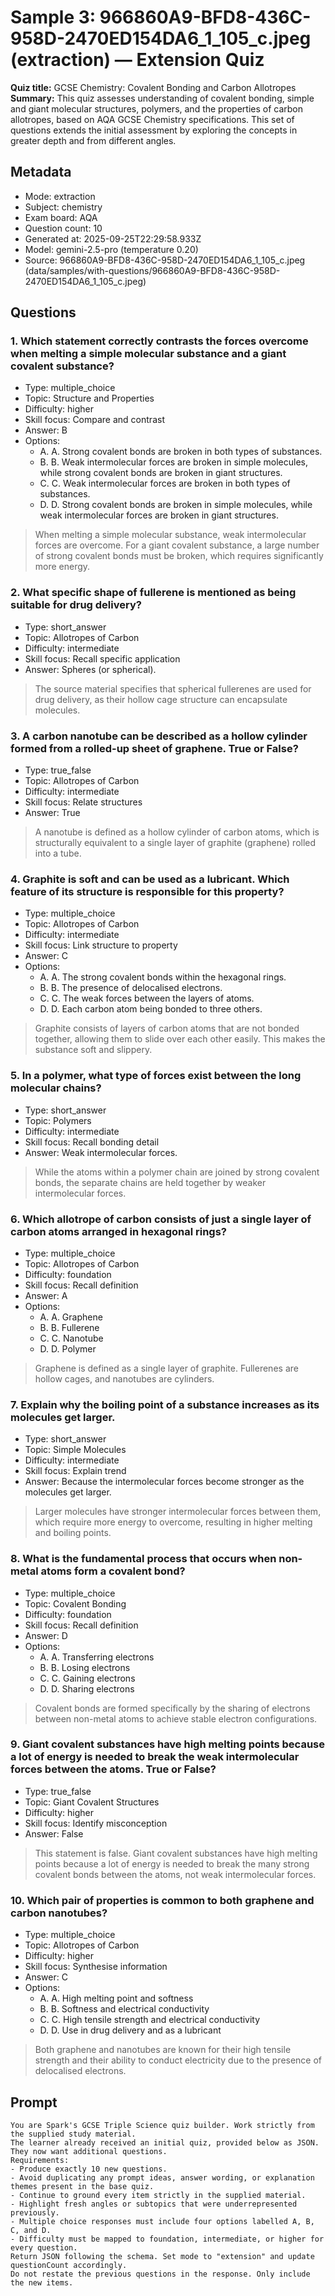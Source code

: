 # Sample 3: 966860A9-BFD8-436C-958D-2470ED154DA6_1_105_c.jpeg (extraction) — Extension Quiz

**Quiz title:** GCSE Chemistry: Covalent Bonding and Carbon Allotropes
**Summary:** This quiz assesses understanding of covalent bonding, simple and giant molecular structures, polymers, and the properties of carbon allotropes, based on AQA GCSE Chemistry specifications. This set of questions extends the initial assessment by exploring the concepts in greater depth and from different angles.

## Metadata

- Mode: extraction
- Subject: chemistry
- Exam board: AQA
- Question count: 10
- Generated at: 2025-09-25T22:29:58.933Z
- Model: gemini-2.5-pro (temperature 0.20)
- Source: 966860A9-BFD8-436C-958D-2470ED154DA6_1_105_c.jpeg (data/samples/with-questions/966860A9-BFD8-436C-958D-2470ED154DA6_1_105_c.jpeg)

## Questions

### 1. Which statement correctly contrasts the forces overcome when melting a simple molecular substance and a giant covalent substance?

- Type: multiple_choice
- Topic: Structure and Properties
- Difficulty: higher
- Skill focus: Compare and contrast
- Answer: B
- Options:
  - A. A. Strong covalent bonds are broken in both types of substances.
  - B. B. Weak intermolecular forces are broken in simple molecules, while strong covalent bonds are broken in giant structures.
  - C. C. Weak intermolecular forces are broken in both types of substances.
  - D. D. Strong covalent bonds are broken in simple molecules, while weak intermolecular forces are broken in giant structures.

> When melting a simple molecular substance, weak intermolecular forces are overcome. For a giant covalent substance, a large number of strong covalent bonds must be broken, which requires significantly more energy.

### 2. What specific shape of fullerene is mentioned as being suitable for drug delivery?

- Type: short_answer
- Topic: Allotropes of Carbon
- Difficulty: intermediate
- Skill focus: Recall specific application
- Answer: Spheres (or spherical).

> The source material specifies that spherical fullerenes are used for drug delivery, as their hollow cage structure can encapsulate molecules.

### 3. A carbon nanotube can be described as a hollow cylinder formed from a rolled-up sheet of graphene. True or False?

- Type: true_false
- Topic: Allotropes of Carbon
- Difficulty: intermediate
- Skill focus: Relate structures
- Answer: True

> A nanotube is defined as a hollow cylinder of carbon atoms, which is structurally equivalent to a single layer of graphite (graphene) rolled into a tube.

### 4. Graphite is soft and can be used as a lubricant. Which feature of its structure is responsible for this property?

- Type: multiple_choice
- Topic: Allotropes of Carbon
- Difficulty: intermediate
- Skill focus: Link structure to property
- Answer: C
- Options:
  - A. A. The strong covalent bonds within the hexagonal rings.
  - B. B. The presence of delocalised electrons.
  - C. C. The weak forces between the layers of atoms.
  - D. D. Each carbon atom being bonded to three others.

> Graphite consists of layers of carbon atoms that are not bonded together, allowing them to slide over each other easily. This makes the substance soft and slippery.

### 5. In a polymer, what type of forces exist between the long molecular chains?

- Type: short_answer
- Topic: Polymers
- Difficulty: intermediate
- Skill focus: Recall bonding detail
- Answer: Weak intermolecular forces.

> While the atoms within a polymer chain are joined by strong covalent bonds, the separate chains are held together by weaker intermolecular forces.

### 6. Which allotrope of carbon consists of just a single layer of carbon atoms arranged in hexagonal rings?

- Type: multiple_choice
- Topic: Allotropes of Carbon
- Difficulty: foundation
- Skill focus: Recall definition
- Answer: A
- Options:
  - A. A. Graphene
  - B. B. Fullerene
  - C. C. Nanotube
  - D. D. Polymer

> Graphene is defined as a single layer of graphite. Fullerenes are hollow cages, and nanotubes are cylinders.

### 7. Explain why the boiling point of a substance increases as its molecules get larger.

- Type: short_answer
- Topic: Simple Molecules
- Difficulty: intermediate
- Skill focus: Explain trend
- Answer: Because the intermolecular forces become stronger as the molecules get larger.

> Larger molecules have stronger intermolecular forces between them, which require more energy to overcome, resulting in higher melting and boiling points.

### 8. What is the fundamental process that occurs when non-metal atoms form a covalent bond?

- Type: multiple_choice
- Topic: Covalent Bonding
- Difficulty: foundation
- Skill focus: Recall definition
- Answer: D
- Options:
  - A. A. Transferring electrons
  - B. B. Losing electrons
  - C. C. Gaining electrons
  - D. D. Sharing electrons

> Covalent bonds are formed specifically by the sharing of electrons between non-metal atoms to achieve stable electron configurations.

### 9. Giant covalent substances have high melting points because a lot of energy is needed to break the weak intermolecular forces between the atoms. True or False?

- Type: true_false
- Topic: Giant Covalent Structures
- Difficulty: higher
- Skill focus: Identify misconception
- Answer: False

> This statement is false. Giant covalent substances have high melting points because a lot of energy is needed to break the many strong covalent bonds between the atoms, not weak intermolecular forces.

### 10. Which pair of properties is common to both graphene and carbon nanotubes?

- Type: multiple_choice
- Topic: Allotropes of Carbon
- Difficulty: higher
- Skill focus: Synthesise information
- Answer: C
- Options:
  - A. A. High melting point and softness
  - B. B. Softness and electrical conductivity
  - C. C. High tensile strength and electrical conductivity
  - D. D. Use in drug delivery and as a lubricant

> Both graphene and nanotubes are known for their high tensile strength and their ability to conduct electricity due to the presence of delocalised electrons.

## Prompt

```
You are Spark's GCSE Triple Science quiz builder. Work strictly from the supplied study material.
The learner already received an initial quiz, provided below as JSON. They now want additional questions.
Requirements:
- Produce exactly 10 new questions.
- Avoid duplicating any prompt ideas, answer wording, or explanation themes present in the base quiz.
- Continue to ground every item strictly in the supplied material.
- Highlight fresh angles or subtopics that were underrepresented previously.
- Multiple choice responses must include four options labelled A, B, C, and D.
- Difficulty must be mapped to foundation, intermediate, or higher for every question.
Return JSON following the schema. Set mode to "extension" and update questionCount accordingly.
Do not restate the previous questions in the response. Only include the new items.
```
